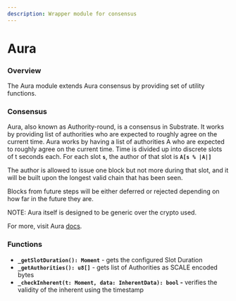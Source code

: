 ```yaml
---
description: Wrapper module for consensus
---
```


# Aura

### Overview

The Aura module extends Aura consensus by providing set of utility functions. 

### Consensus

Aura, also known as Authority-round, is a consensus in Substrate. It works by providing list of authorities who are expected to roughly agree on the current time. Aura works by having a list of authorities A who are expected to roughly agree on the current time. Time is divided up into discrete slots of t seconds each. For each slot **`s`**, the author of that slot is **`A[s % |A|]`**

The author is allowed to issue one block but not more during that slot, and it will be built upon the longest valid chain that has been seen.

Blocks from future steps will be either deferred or rejected depending on how far in the future they are.

NOTE: Aura itself is designed to be generic over the crypto used.

For more, visit Aura [docs](https://substrate.dev/rustdocs/v3.0.0/sc_consensus_aura/index.html).

### Functions

* **`_getSlotDuration(): Moment`** - gets the configured Slot Duration
* **`_getAuthorities(): u8[]`** - gets list of Authorities as SCALE encoded bytes 
* **`_checkInherent(t: Moment, data: InherentData): bool` -** verifies the validity of the inherent using the timestamp





